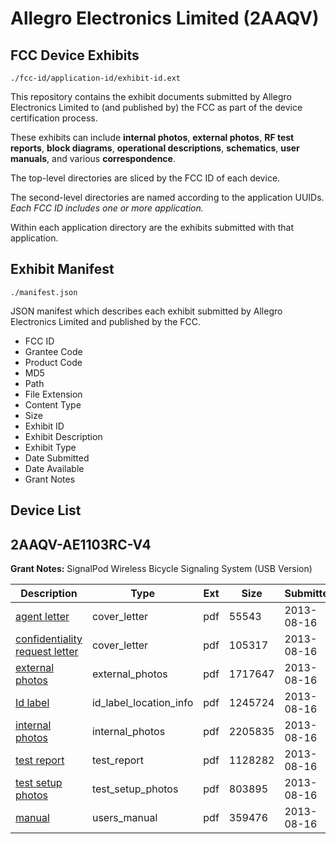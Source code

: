 # Allegro Electronics Limited (2AAQV)
## FCC Device Exhibits

```
./fcc-id/application-id/exhibit-id.ext
```

This repository contains the exhibit documents submitted by Allegro Electronics Limited to (and published by) the FCC as part of the device certification process.

These exhibits can include **internal photos**, **external photos**, **RF test reports**, **block diagrams**, **operational descriptions**, **schematics**, **user manuals**, and various **correspondence**.

The top-level directories are sliced by the FCC ID of each device.

The second-level directories are named according to the application UUIDs. *Each FCC ID includes one or more application.*

Within each application directory are the exhibits submitted with that application. 

## Exhibit Manifest

```
./manifest.json
```

JSON manifest which describes each exhibit submitted by Allegro Electronics Limited and published by the FCC.

- FCC ID
- Grantee Code
- Product Code
- MD5
- Path
- File Extension
- Content Type
- Size
- Exhibit ID
- Exhibit Description
- Exhibit Type
- Date Submitted
- Date Available
- Grant Notes

## Device List
## 2AAQV-AE1103RC-V4
**Grant Notes:** SignalPod Wireless Bicycle Signaling System (USB Version)

| Description | Type | Ext | Size | Submitted | Available |
| ----------- | ---- | --- | ---- | --------- | --------- |
| [agent letter](2AAQV-AE1103RC-V4/e689bd6d37d7d87053f098a43de90f81/2045220.pdf) | cover_letter | pdf | 55543 | 2013-08-16 | 2013-08-16 |
| [confidentiality request letter](2AAQV-AE1103RC-V4/e689bd6d37d7d87053f098a43de90f81/2045221.pdf) | cover_letter | pdf | 105317 | 2013-08-16 | 2013-08-16 |
| [external photos](2AAQV-AE1103RC-V4/e689bd6d37d7d87053f098a43de90f81/2045222.pdf) | external_photos | pdf | 1717647 | 2013-08-16 | 2013-08-16 |
| [Id label](2AAQV-AE1103RC-V4/e689bd6d37d7d87053f098a43de90f81/2045224.pdf) | id_label_location_info | pdf | 1245724 | 2013-08-16 | 2013-08-16 |
| [internal photos](2AAQV-AE1103RC-V4/e689bd6d37d7d87053f098a43de90f81/2045223.pdf) | internal_photos | pdf | 2205835 | 2013-08-16 | 2013-08-16 |
| [test report](2AAQV-AE1103RC-V4/e689bd6d37d7d87053f098a43de90f81/2045227.pdf) | test_report | pdf | 1128282 | 2013-08-16 | 2013-08-16 |
| [test setup photos](2AAQV-AE1103RC-V4/e689bd6d37d7d87053f098a43de90f81/2045228.pdf) | test_setup_photos | pdf | 803895 | 2013-08-16 | 2013-08-16 |
| [manual](2AAQV-AE1103RC-V4/e689bd6d37d7d87053f098a43de90f81/2045229.pdf) | users_manual | pdf | 359476 | 2013-08-16 | 2013-08-16 |
